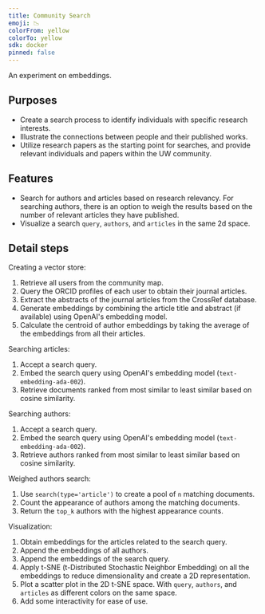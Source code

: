 ```yaml
---
title: Community Search
emoji: 📉
colorFrom: yellow
colorTo: yellow
sdk: docker
pinned: false
---
```


An experiment on embeddings.

## Purposes

- Create a search process to identify individuals with specific research interests.
- Illustrate the connections between people and their published works.
- Utilize research papers as the starting point for searches, and provide relevant individuals and papers within the UW community.

## Features

- Search for authors and articles based on research relevancy. For searching authors, there is an option to weigh the results based on the number of relevant articles they have published.
- Visualize a search `query`, `authors`, and `articles` in the same 2d space.

## Detail steps

Creating a vector store:

1. Retrieve all users from the community map.
1. Query the ORCID profiles of each user to obtain their journal articles.
1. Extract the abstracts of the journal articles from the CrossRef database.
1. Generate embeddings by combining the article title and abstract (if available) using OpenAI's embedding model.
1. Calculate the centroid of author embeddings by taking the average of the embeddings from all their articles.

Searching articles:

1. Accept a search query.
1. Embed the search query using OpenAI's embedding model (`text-embedding-ada-002`).
1. Retrieve documents ranked from most similar to least similar based on cosine similarity.

Searching authors:

1. Accept a search query.
1. Embed the search query using OpenAI's embedding model (`text-embedding-ada-002`).
1. Retrieve authors ranked from most similar to least similar based on cosine similarity.

Weighed authors search:

1. Use `search(type='article')` to create a pool of `n` matching documents.
1. Count the appearance of authors among the matching documents.
1. Return the `top_k` authors with the highest appearance counts.

Visualization:

1. Obtain embeddings for the articles related to the search query.
1. Append the embeddings of all authors.
1. Append the embeddings of the search query.
1. Apply t-SNE (t-Distributed Stochastic Neighbor Embedding) on all the embeddings to reduce dimensionality and create a 2D representation.
1. Plot a scatter plot in the 2D t-SNE space. With `query`, `authors`, and `articles` as different colors on the same space.
1. Add some interactivity for ease of use.
